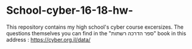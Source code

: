 # School-cyber-16-18-hw-
This repository contains my high school's cyber course excersizes. The questions themselves you can find in the "ספר הדרכה רשתות" book 
in this address : https://cyber.org.il/data/
